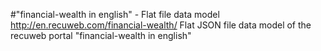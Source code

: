 #"financial-wealth in english" - Flat file data model
http://en.recuweb.com/financial-wealth/
Flat JSON file data model of the recuweb portal "financial-wealth in english"
